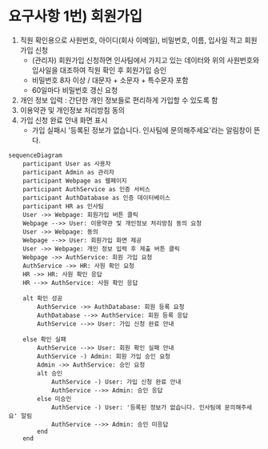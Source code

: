 # 요구사항 1번) 회원가입

1. 직원 확인용으로 사원번호, 아이디(회사 이메일), 비밀번호, 이름, 입사일 적고 회원가입 신청
    - (관리자) 회원가입 신청하면 인사팀에서 가지고 있는 데이터와 위의 사원번호와 입사일을 대조하여 직원 확인 후 회원가입 승인
    - 비밀번호 8자 이상 / 대문자 + 소문자 + 특수문자 포함
    - 60일마다 비밀번호 갱신 요청
2. 개인 정보 입력 : 간단한 개인 정보들로 편리하게 가입할 수 있도록 함
3. 이용약관 및 개인정보 처리방침 동의
4. 가입 신청 완료 안내 화면 표시
    - 가입 실패시 '등록된 정보가 없습니다. 인사팀에 문의해주세요'라는 알림창이 뜬다.

```mermaid
sequenceDiagram
    participant User as 사용자
    participant Admin as 관리자
    participant Webpage as 웹페이지
    participant AuthService as 인증 서비스
    participant AuthDatabase as 인증 데이터베이스
    participant HR as 인사팀
    User ->> Webpage: 회원가입 버튼 클릭
    Webpage -->> User: 이용약관 및 개인정보 처리방침 동의 요청
    User ->> Webpage: 동의
    Webpage -->> User: 회원가입 화면 제공
    User ->> Webpage: 개인 정보 입력 후 제출 버튼 클릭
    Webpage ->> AuthService: 회원 가입 요청
    AuthService ->> HR: 사원 확인 요청
    HR ->> HR: 사원 확인 응답
    HR -->> AuthService: 사원 확인 응답

    alt 확인 성공
        AuthService ->> AuthDatabase: 회원 등록 요청
        AuthDatabase -->> AuthService: 회원 등록 응답
        AuthService -->> User: 가입 신청 완료 안내

    else 확인 실패
        AuthService -->> User: 회원 확인 실패 안내
        AuthService -) Admin: 회원 가입 승인 요청
        Admin ->> AuthService: 승인 요청
        alt 승인
            AuthService -) User: 가입 신청 완료 안내
            AuthService -->> Admin: 승인 응답
        else 미승인
            AuthService -) User: '등록된 정보가 없습니다. 인사팀에 문의해주세요' 알림
            AuthService -->> Admin: 승인 미응답
        end
    end


```